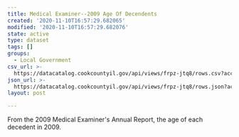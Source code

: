 ```yaml
---
title: Medical Examiner--2009 Age Of Decendents
created: '2020-11-10T16:57:29.682065'
modified: '2020-11-10T16:57:29.682076'
state: active
type: dataset
tags: []
groups:
  - Local Government
csv_url: >-
  https://datacatalog.cookcountyil.gov/api/views/frpz-jtq8/rows.csv?accessType=DOWNLOAD
json_url: >-
  https://datacatalog.cookcountyil.gov/api/views/frpz-jtq8/rows.json?accessType=DOWNLOAD
layout: post

---
```

From the 2009 Medical Examiner's Annual Report, the age of each decedent in 2009.
